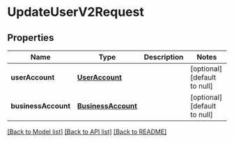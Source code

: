 # UpdateUserV2Request
## Properties

| Name | Type | Description | Notes |
|------------ | ------------- | ------------- | -------------|
| **userAccount** | [**UserAccount**](UserAccount.md) |  | [optional] [default to null] |
| **businessAccount** | [**BusinessAccount**](BusinessAccount.md) |  | [optional] [default to null] |

[[Back to Model list]](../README.md#documentation-for-models) [[Back to API list]](../README.md#documentation-for-api-endpoints) [[Back to README]](../README.md)

